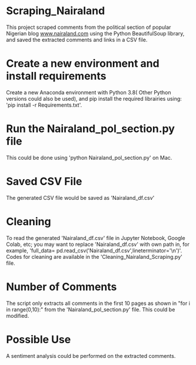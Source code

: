 # Scraping_Nairaland <br/>
This project scraped comments from the political section of popular Nigerian blog www.nairaland.com using the Python BeautifulSoup library, and saved the extracted comments and links in a CSV file.

# Create a new environment and install requirements <br/>
Create a new Anaconda environment with Python 3.8( Other Python versions could also be used), and pip install the required librairies using: <br/> 
'pip install -r Requirements.txt'.

# Run the Nairaland_pol_section.py file <br/>
This could be done using 'python Nairaland_pol_section.py' on Mac.

# Saved CSV File <br/>
The generated CSV file would be saved as 'Nairaland_df.csv'

# Cleaning <br/>
To read the generated 'Nairaland_df.csv' file in Jupyter Notebook, Google Colab, etc; you may want to replace 'Nairaland_df.csv' with own path in, for example,
'full_data= pd.read_csv('Nairaland_df.csv',lineterminator='\n')'. Codes for cleaning are available in the 'Cleaning_Nairaland_Scraping.py' file.

# Number of Comments <br/>
The script only extracts all comments in the first 10 pages as shown in "for i in range(0,10):" from the 'Nairaland_pol_section.py' file. This could be modified.

# Possible Use <br/>
A sentiment analysis could be performed on the extracted comments.

